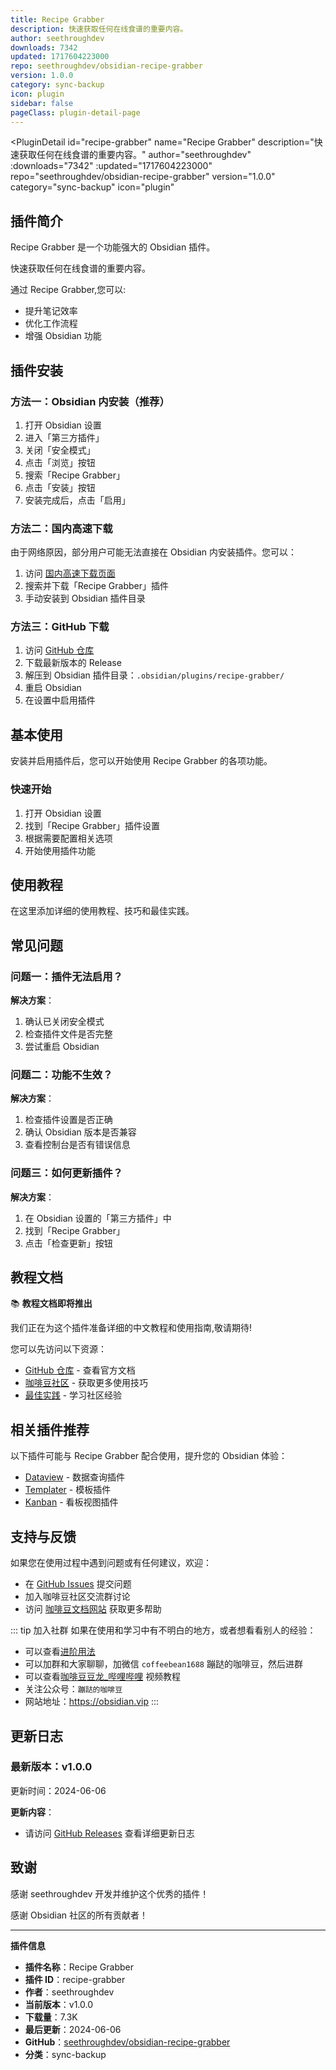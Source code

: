```yaml
---
title: Recipe Grabber
description: 快速获取任何在线食谱的重要内容。
author: seethroughdev
downloads: 7342
updated: 1717604223000
repo: seethroughdev/obsidian-recipe-grabber
version: 1.0.0
category: sync-backup
icon: plugin
sidebar: false
pageClass: plugin-detail-page
---
```


<PluginDetail
  id="recipe-grabber"
  name="Recipe Grabber"
  description="快速获取任何在线食谱的重要内容。"
  author="seethroughdev"
  :downloads="7342"
  :updated="1717604223000"
  repo="seethroughdev/obsidian-recipe-grabber"
  version="1.0.0"
  category="sync-backup"
  icon="plugin"
>

<!-- AUTO_GENERATED_START -->
## 插件简介

Recipe Grabber 是一个功能强大的 Obsidian 插件。

快速获取任何在线食谱的重要内容。

通过 Recipe Grabber,您可以:

- 提升笔记效率
- 优化工作流程
- 增强 Obsidian 功能

<!-- AUTO_GENERATED_END -->

<!-- AUTO_GENERATED_START -->
## 插件安装

### 方法一：Obsidian 内安装（推荐）

1. 打开 Obsidian 设置
2. 进入「第三方插件」
3. 关闭「安全模式」
4. 点击「浏览」按钮
5. 搜索「Recipe Grabber」
6. 点击「安装」按钮
7. 安装完成后，点击「启用」

### 方法二：国内高速下载

由于网络原因，部分用户可能无法直接在 Obsidian 内安装插件。您可以：

1. 访问 [国内高速下载页面](/zh/documentation/obsidian-plugins-download.html)
2. 搜索并下载「Recipe Grabber」插件
3. 手动安装到 Obsidian 插件目录

### 方法三：GitHub 下载

1. 访问 [GitHub 仓库](https://github.com/seethroughdev/obsidian-recipe-grabber)
2. 下载最新版本的 Release
3. 解压到 Obsidian 插件目录：`.obsidian/plugins/recipe-grabber/`
4. 重启 Obsidian
5. 在设置中启用插件

## 基本使用

安装并启用插件后，您可以开始使用 Recipe Grabber 的各项功能。

### 快速开始

1. 打开 Obsidian 设置
2. 找到「Recipe Grabber」插件设置
3. 根据需要配置相关选项
4. 开始使用插件功能

<!-- AUTO_GENERATED_END -->

<!-- CUSTOM_CONTENT_START:tutorial -->
## 使用教程

在这里添加详细的使用教程、技巧和最佳实践。

<!-- CUSTOM_CONTENT_END:tutorial -->

<!-- SHARED_CONTENT_START -->
## 常见问题

### 问题一：插件无法启用？

**解决方案**：
1. 确认已关闭安全模式
2. 检查插件文件是否完整
3. 尝试重启 Obsidian

### 问题二：功能不生效？

**解决方案**：
1. 检查插件设置是否正确
2. 确认 Obsidian 版本是否兼容
3. 查看控制台是否有错误信息

### 问题三：如何更新插件？

**解决方案**：
1. 在 Obsidian 设置的「第三方插件」中
2. 找到「Recipe Grabber」
3. 点击「检查更新」按钮

## 教程文档

📚 **教程文档即将推出**

我们正在为这个插件准备详细的中文教程和使用指南,敬请期待!

您可以先访问以下资源：
- [GitHub 仓库](https://github.com/seethroughdev/obsidian-recipe-grabber) - 查看官方文档
- [咖啡豆社区](/zh/bases/) - 获取更多使用技巧
- [最佳实践](/zh/best-practices/) - 学习社区经验

## 相关插件推荐

以下插件可能与 Recipe Grabber 配合使用，提升您的 Obsidian 体验：

- [Dataview](/zh/plugins/dataview.html) - 数据查询插件
- [Templater](/zh/plugins/templater-obsidian.html) - 模板插件
- [Kanban](/zh/plugins/obsidian-kanban.html) - 看板视图插件

## 支持与反馈

如果您在使用过程中遇到问题或有任何建议，欢迎：

- 在 [GitHub Issues](https://github.com/seethroughdev/obsidian-recipe-grabber/issues) 提交问题
- 加入咖啡豆社区交流群讨论
- 访问 [咖啡豆文档网站](https://obsidian.vip) 获取更多帮助

::: tip 加入社群
如果在使用和学习中有不明白的地方，或者想看看别人的经验：
- 可以查看[进阶用法](/zh/advanced)
- 可以加群和大家聊聊，加微信 `coffeebean1688` 蹦跶的咖啡豆，然后进群
- 可以查看[咖啡豆豆龙_哔哩哔哩](https://space.bilibili.com/618777356) 视频教程
- 关注公众号：`蹦跶的咖啡豆`
- 网站地址：https://obsidian.vip
:::
<!-- SHARED_CONTENT_END -->

<!-- AUTO_GENERATED_START -->
## 更新日志

### 最新版本：v1.0.0

更新时间：2024-06-06

**更新内容**：
- 请访问 [GitHub Releases](https://github.com/seethroughdev/obsidian-recipe-grabber/releases) 查看详细更新日志

## 致谢

感谢 seethroughdev 开发并维护这个优秀的插件！

感谢 Obsidian 社区的所有贡献者！

---

**插件信息**
- **插件名称**：Recipe Grabber
- **插件 ID**：recipe-grabber
- **作者**：seethroughdev
- **当前版本**：v1.0.0
- **下载量**：7.3K
- **最后更新**：2024-06-06
- **GitHub**：[seethroughdev/obsidian-recipe-grabber](https://github.com/seethroughdev/obsidian-recipe-grabber)
- **分类**：sync-backup
<!-- AUTO_GENERATED_END -->

</PluginDetail>

